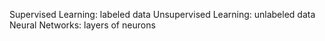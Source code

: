 Supervised Learning: labeled data
Unsupervised Learning: unlabeled data
Neural Networks: layers of neurons